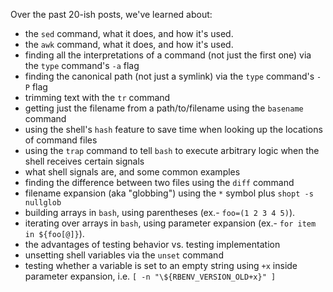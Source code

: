 Over the past 20-ish posts, we've learned about:

 - the `sed` command, what it does, and how it's used.
 - the `awk` command, what it does, and how it's used.
 - finding all the interpretations of a command (not just the first one) via the `type` command's `-a` flag
 - finding the canonical path (not just a symlink) via the `type` command's `-P` flag
 - trimming text with the `tr` command
 - getting just the filename from a path/to/filename using the `basename` command
 - using the shell's `hash` feature to save time when looking up the locations of command files
 - using the `trap` command to tell `bash` to execute arbitrary logic when the shell receives certain signals
 - what shell signals are, and some common examples
 - finding the difference between two files using the `diff` command
 - filename expansion (aka "globbing") using the `*` symbol plus `shopt -s nullglob`
 - building arrays in `bash`, using parentheses (ex.- `foo=(1 2 3 4 5)`).
 - iterating over arrays in `bash`, using parameter expansion (ex.- `for item in ${foo[@]}`).
 - the advantages of testing behavior vs. testing implementation
 - unsetting shell variables via the `unset` command
 - testing whether a variable is set to an empty string using `+x` inside parameter expansion, i.e. `[ -n "\${RBENV_VERSION_OLD+x}" ]`

